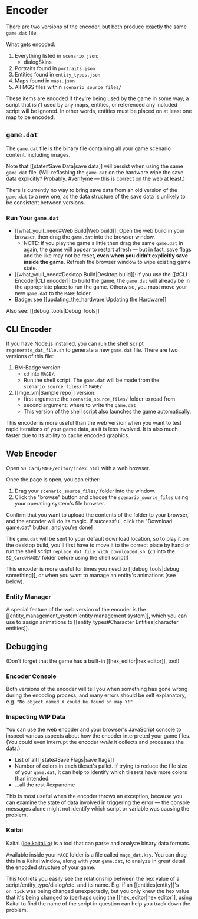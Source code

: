 # Encoder

There are two versions of the encoder, but both produce exactly the same `game.dat` file.

What gets encoded:

1. Everything listed in `scenario.json`:
	- dialogSkins
2. Portraits found in `portraits.json`
3. Entities found in `entity_types.json`
4. Maps found in `maps.json`
5. All MGS files within `scenario_source_files/`

These items are encoded if they're being used by the game in some way; a script that isn't used by any maps, entities, or referenced any included script will be ignored. In other words, entities must be placed on at least one map to be encoded.

## `game.dat`

The `game.dat` file is the binary file containing all your game scenario content, including images.

Note that [[state#Save Data|save data]] will persist when using the same `game.dat` file. (Will reflashing the `game.dat` on the hardware wipe the save data explicitly? Probably. #verifyme — this is correct on the web at least.)

There is currently no way to bring save data from an old version of the `game.dat` to a new one, as the data structure of the save data is unlikely to be consistent between versions.

### Run Your `game.dat`

- [[what_youll_need#Web Build|Web build]]: Open the web build in your browser, then drag the `game.dat` into the browser window.
	- NOTE: If you play the game a little then drag the same `game.dat` in again, the game will appear to restart afresh — but in fact, save flags and the like may not be reset, **even when you didn't explicitly save inside the game**. Refresh the browser window to wipe existing game state.
- [[what_youll_need#Desktop Build|Desktop build]]: If you use the [[#CLI Encoder|CLI encoder]] to build the game, the `game.dat` will already be in the appropriate place to run the game. Otherwise, you must move your new `game.dat` to the `MAGE` folder.
- Badge: see [[updating_the_hardware|Updating the Hardware]]

Also see: [[debug_tools|Debug Tools]]

## CLI Encoder

If you have Node.js installed, you can run the shell script `regenerate_dat_file.sh` to generate a new `game.dat` file. There are two versions of this file:

1. BM-Badge version:
	- `cd` into `MAGE/`.
	- Run the shell script. The `game.dat` will be made from the `scenario_source_files/` in `MAGE/`.
2. [[mge_vm|Sample repo]] version:
	- first argument: the `scenario_source_files/` folder to read from
	- second argument: where to write the `game.dat`
	- This version of the shell script also launches the game automatically.

This encoder is more useful than the web version when you want to test rapid iterations of your game data, as it is less involved. It is also much faster due to its ability to cache encoded graphics.

## Web Encoder

Open `SD_Card/MAGE/editor/index.html` with a web browser.

Once the page is open, you can either:

1. Drag your `scenario_source_files/` folder into the window.
2. Click the "browse" button and choose the `scenario_source_files` using your operating system's file browser.

Confirm that you want to upload the contents of the folder to your browser, and the encoder will do its magic. If successful, click the "Download game.dat" button, and you're done!

The `game.dat` will be sent to your default download location, so to play it on the desktop build, you'll first have to move it to the correct place by hand or run the shell script `replace_dat_file_with_downloaded.sh`. (`cd` into the `SD_Card/MAGE/` folder before using the shell script!)

This encoder is more useful for times you need to [[debug_tools|debug something]], or when you want to manage an entity's animations (see below).

### Entity Manager

A special feature of the web version of the encoder is the [[entity_management_system|entity management system]], which you can use to assign animations to [[entity_types#Character Entities|character entities]].

## Debugging

(Don't forget that the game has a built-in [[hex_editor|hex editor]], too!)

### Encoder Console

Both versions of the encoder will tell you when something has gone wrong during the encoding process, and many errors should be self explanatory, e.g. `"No object named X could be found on map Y!"`

### Inspecting WIP Data

You can use the web encoder and your browser's JavaScript console to inspect various aspects about how the encoder interpreted your game files. (You could even interrupt the encoder *while* it collects and processes the data.)

- List of all [[state#Save Flags|save flags]]
- Number of colors in each tileset's pallet. If trying to reduce the file size of your `game.dat`, it can help to identify which tilesets have more colors than intended.
- …all the rest #expandme

This is most useful when the encoder throws an exception, because you can examine the state of data involved in triggering the error — the console messages alone might not identify which script or variable was causing the problem.

### Kaitai

Kaitai ([ide.kaitai.io](https://ide.kaitai.io)) is a tool that can parse and analyze binary data formats.

Available inside your `MAGE` folder is a file called `mage_dat.ksy`. You can drag this in a Kaitai window, along with your `game.dat`, to analyze in great detail the encoded structure of your game.

This tool lets you easily see the relationship between the hex value of a script/entity_type/dialog/etc. and its name. E.g. if an [[entities|entity]]'s `on_tick` was being changed unexpectedly, but you only knew the hex value that it's being changed to (perhaps using the [[hex_editor|hex editor]], using Kaitai to find the name of the script in question can help you track down the problem.
